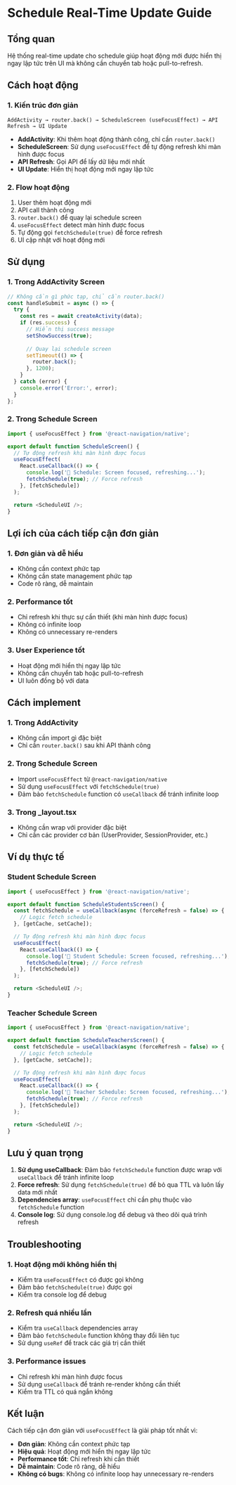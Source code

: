 # Schedule Real-Time Update Guide

## Tổng quan

Hệ thống real-time update cho schedule giúp hoạt động mới được hiển thị ngay lập tức trên UI mà không cần chuyển tab hoặc pull-to-refresh.

## Cách hoạt động

### 1. **Kiến trúc đơn giản**
```
AddActivity → router.back() → ScheduleScreen (useFocusEffect) → API Refresh → UI Update
```

- **AddActivity**: Khi thêm hoạt động thành công, chỉ cần `router.back()`
- **ScheduleScreen**: Sử dụng `useFocusEffect` để tự động refresh khi màn hình được focus
- **API Refresh**: Gọi API để lấy dữ liệu mới nhất
- **UI Update**: Hiển thị hoạt động mới ngay lập tức

### 2. **Flow hoạt động**

1. User thêm hoạt động mới
2. API call thành công
3. `router.back()` để quay lại schedule screen
4. `useFocusEffect` detect màn hình được focus
5. Tự động gọi `fetchSchedule(true)` để force refresh
6. UI cập nhật với hoạt động mới

## Sử dụng

### 1. **Trong AddActivity Screen**

```typescript
// Không cần gì phức tạp, chỉ cần router.back()
const handleSubmit = async () => {
  try {
    const res = await createActivity(data);
    if (res.success) {
      // Hiển thị success message
      setShowSuccess(true);
      
      // Quay lại schedule screen
      setTimeout(() => {
        router.back();
      }, 1200);
    }
  } catch (error) {
    console.error('Error:', error);
  }
};
```

### 2. **Trong Schedule Screen**

```typescript
import { useFocusEffect } from '@react-navigation/native';

export default function ScheduleScreen() {
  // Tự động refresh khi màn hình được focus
  useFocusEffect(
    React.useCallback(() => {
      console.log('🔄 Schedule: Screen focused, refreshing...');
      fetchSchedule(true); // Force refresh
    }, [fetchSchedule])
  );

  return <ScheduleUI />;
}
```

## Lợi ích của cách tiếp cận đơn giản

### 1. **Đơn giản và dễ hiểu**
- Không cần context phức tạp
- Không cần state management phức tạp
- Code rõ ràng, dễ maintain

### 2. **Performance tốt**
- Chỉ refresh khi thực sự cần thiết (khi màn hình được focus)
- Không có infinite loop
- Không có unnecessary re-renders

### 3. **User Experience tốt**
- Hoạt động mới hiển thị ngay lập tức
- Không cần chuyển tab hoặc pull-to-refresh
- UI luôn đồng bộ với data

## Cách implement

### 1. **Trong AddActivity**
- Không cần import gì đặc biệt
- Chỉ cần `router.back()` sau khi API thành công

### 2. **Trong Schedule Screen**
- Import `useFocusEffect` từ `@react-navigation/native`
- Sử dụng `useFocusEffect` với `fetchSchedule(true)`
- Đảm bảo `fetchSchedule` function có `useCallback` để tránh infinite loop

### 3. **Trong _layout.tsx**
- Không cần wrap với provider đặc biệt
- Chỉ cần các provider cơ bản (UserProvider, SessionProvider, etc.)

## Ví dụ thực tế

### Student Schedule Screen

```typescript
import { useFocusEffect } from '@react-navigation/native';

export default function ScheduleStudentsScreen() {
  const fetchSchedule = useCallback(async (forceRefresh = false) => {
    // Logic fetch schedule
  }, [getCache, setCache]);

  // Tự động refresh khi màn hình được focus
  useFocusEffect(
    React.useCallback(() => {
      console.log('🔄 Student Schedule: Screen focused, refreshing...');
      fetchSchedule(true); // Force refresh
    }, [fetchSchedule])
  );

  return <ScheduleUI />;
}
```

### Teacher Schedule Screen

```typescript
import { useFocusEffect } from '@react-navigation/native';

export default function ScheduleTeachersScreen() {
  const fetchSchedule = useCallback(async (forceRefresh = false) => {
    // Logic fetch schedule
  }, [getCache, setCache]);

  // Tự động refresh khi màn hình được focus
  useFocusEffect(
    React.useCallback(() => {
      console.log('🔄 Teacher Schedule: Screen focused, refreshing...');
      fetchSchedule(true); // Force refresh
    }, [fetchSchedule])
  );

  return <ScheduleUI />;
}
```

## Lưu ý quan trọng

1. **Sử dụng useCallback**: Đảm bảo `fetchSchedule` function được wrap với `useCallback` để tránh infinite loop
2. **Force refresh**: Sử dụng `fetchSchedule(true)` để bỏ qua TTL và luôn lấy data mới nhất
3. **Dependencies array**: `useFocusEffect` chỉ cần phụ thuộc vào `fetchSchedule` function
4. **Console log**: Sử dụng console.log để debug và theo dõi quá trình refresh

## Troubleshooting

### 1. **Hoạt động mới không hiển thị**
- Kiểm tra `useFocusEffect` có được gọi không
- Đảm bảo `fetchSchedule(true)` được gọi
- Kiểm tra console log để debug

### 2. **Refresh quá nhiều lần**
- Kiểm tra `useCallback` dependencies array
- Đảm bảo `fetchSchedule` function không thay đổi liên tục
- Sử dụng `useRef` để track các giá trị cần thiết

### 3. **Performance issues**
- Chỉ refresh khi màn hình được focus
- Sử dụng `useCallback` để tránh re-render không cần thiết
- Kiểm tra TTL có quá ngắn không

## Kết luận

Cách tiếp cận đơn giản với `useFocusEffect` là giải pháp tốt nhất vì:
- **Đơn giản**: Không cần context phức tạp
- **Hiệu quả**: Hoạt động mới hiển thị ngay lập tức
- **Performance tốt**: Chỉ refresh khi cần thiết
- **Dễ maintain**: Code rõ ràng, dễ hiểu
- **Không có bugs**: Không có infinite loop hay unnecessary re-renders 
